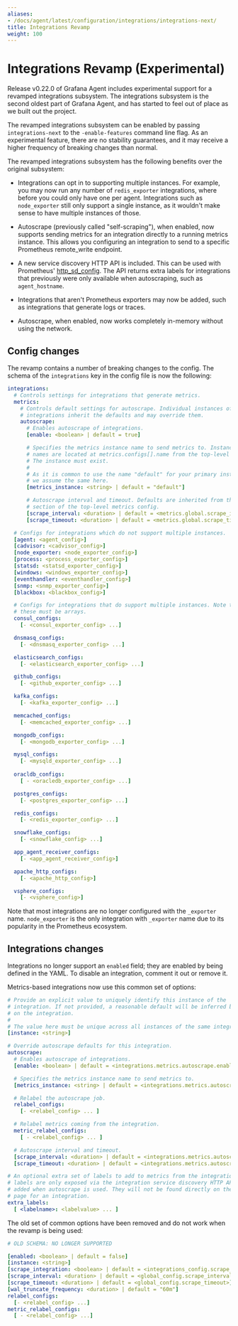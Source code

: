 ```yaml
---
aliases:
- /docs/agent/latest/configuration/integrations/integrations-next/
title: Integrations Revamp
weight: 100
---
```


# Integrations Revamp (Experimental)

Release v0.22.0 of Grafana Agent includes experimental support for a revamped
integrations subsystem. The integrations subsystem is the second oldest part of
Grafana Agent, and has started to feel out of place as we built out the
project.

The revamped integrations subsystem can be enabled by passing
`integrations-next` to the `-enable-features` command line flag. As an
experimental feature, there are no stability guarantees, and it may receive a
higher frequency of breaking changes than normal.

The revamped integrations subsystem has the following benefits over the
original subsystem:

* Integrations can opt in to supporting multiple instances. For example, you
  may now run any number of `redis_exporter` integrations, where before you
  could only have one per agent. Integrations such as `node_exporter` still
  only support a single instance, as it wouldn't make sense to have multiple
  instances of those.

* Autoscrape (previously called "self-scraping"), when enabled, now supports
  sending metrics for an integration directly to a running metrics instance.
  This allows you configuring an integration to send to a specific Prometheus
  remote_write endpoint.

* A new service discovery HTTP API is included. This can be used with
  Prometheus' [http_sd_config][http_sd_config]. The API returns extra labels
  for integrations that previously were only available when autoscraping, such
  as `agent_hostname`.

* Integrations that aren't Prometheus exporters may now be added, such as
  integrations that generate logs or traces.

* Autoscrape, when enabled, now works completely in-memory without using the
  network.

[http_sd_config]: https://prometheus.io/docs/prometheus/latest/configuration/configuration/#http_sd_config

## Config changes

The revamp contains a number of breaking changes to the config. The schema of the
`integrations` key in the config file is now the following:

```yaml
integrations:
  # Controls settings for integrations that generate metrics.
  metrics:
    # Controls default settings for autoscrape. Individual instances of
    # integrations inherit the defaults and may override them.
    autoscrape:
      # Enables autoscrape of integrations.
      [enable: <boolean> | default = true]

      # Specifies the metrics instance name to send metrics to. Instance
      # names are located at metrics.configs[].name from the top-level config.
      # The instance must exist.
      #
      # As it is common to use the name "default" for your primary instance,
      # we assume the same here.
      [metrics_instance: <string> | default = "default"]

      # Autoscrape interval and timeout. Defaults are inherited from the global
      # section of the top-level metrics config.
      [scrape_interval: <duration> | default = <metrics.global.scrape_interval>]
      [scrape_timeout: <duration> | default = <metrics.global.scrape_timeout>]

  # Configs for integrations which do not support multiple instances.
  [agent: <agent_config>]
  [cadvisor: <cadvisor_config>]
  [node_exporter: <node_exporter_config>]
  [process: <process_exporter_config>]
  [statsd: <statsd_exporter_config>]
  [windows: <windows_exporter_config>]
  [eventhandler: <eventhandler_config>]
  [snmp: <snmp_exporter_config>]
  [blackbox: <blackbox_config>]

  # Configs for integrations that do support multiple instances. Note that
  # these must be arrays.
  consul_configs:
    [- <consul_exporter_config> ...]

  dnsmasq_configs:
    [- <dnsmasq_exporter_config> ...]

  elasticsearch_configs:
    [- <elasticsearch_exporter_config> ...]

  github_configs:
    [- <github_exporter_config> ...]

  kafka_configs:
    [- <kafka_exporter_config> ...]

  memcached_configs:
    [- <memcached_exporter_config> ...]

  mongodb_configs:
    [- <mongodb_exporter_config> ...]

  mysql_configs:
    [- <mysqld_exporter_config> ...]
  
  oracldb_configs:
    [ - <oracledb_exporter_config> ...]

  postgres_configs:
    [- <postgres_exporter_config> ...]

  redis_configs:
    [- <redis_exporter_config> ...]

  snowflake_configs:
    [- <snowflake_config> ...]

  app_agent_receiver_configs:
    [- <app_agent_receiver_config>]

  apache_http_configs:
    [- <apache_http_config>]

  vsphere_configs:
    [- <vsphere_config>]
```

Note that most integrations are no longer configured with the `_exporter` name.
`node_exporter` is the only integration with `_exporter` name due to its
popularity in the Prometheus ecosystem.

## Integrations changes

Integrations no longer support an `enabled` field; they are enabled by being
defined in the YAML. To disable an integration, comment it out or remove it.

Metrics-based integrations now use this common set of options:

```yaml
# Provide an explicit value to uniquely identify this instance of the
# integration. If not provided, a reasonable default will be inferred based
# on the integration.
#
# The value here must be unique across all instances of the same integration.
[instance: <string>]

# Override autoscrape defaults for this integration.
autoscrape:
  # Enables autoscrape of integrations.
  [enable: <boolean> | default = <integrations.metrics.autoscrape.enable>]

  # Specifies the metrics instance name to send metrics to.
  [metrics_instance: <string> | default = <integrations.metrics.autoscrape.metrics_instance>]

  # Relabel the autoscrape job.
  relabel_configs:
    [- <relabel_config> ... ]

  # Relabel metrics coming from the integration.
  metric_relabel_configs:
    [ - <relabel_config> ... ]

  # Autoscrape interval and timeout.
  [scrape_interval: <duration> | default = <integrations.metrics.autoscrape.scrape_interval>]
  [scrape_timeout: <duration> | default = <integrations.metrics.autoscrape.scrape_timeout>]

# An optional extra set of labels to add to metrics from the integration target. These
# labels are only exposed via the integration service discovery HTTP API and
# added when autoscrape is used. They will not be found directly on the metrics
# page for an integration.
extra_labels:
  [ <labelname>: <labelvalue> ... ]
```

The old set of common options have been removed and do not work when the revamp
is being used:

```yaml
# OLD SCHEMA: NO LONGER SUPPORTED

[enabled: <boolean> | default = false]
[instance: <string>]
[scrape_integration: <boolean> | default = <integrations_config.scrape_integrations>]
[scrape_interval: <duration> | default = <global_config.scrape_interval>]
[scrape_timeout: <duration> | default = <global_config.scrape_timeout>]
[wal_truncate_frequency: <duration> | default = "60m"]
relabel_configs:
  [- <relabel_config> ...]
metric_relabel_configs:
  [ - <relabel_config> ...]
```
